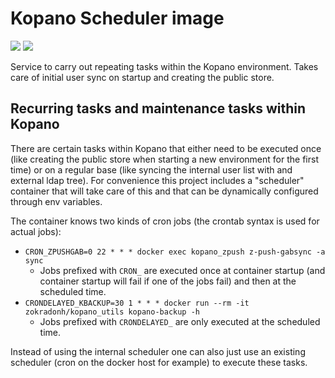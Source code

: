 # Kopano Scheduler image

[![](https://images.microbadger.com/badges/image/zokradonh/kopano_scheduler.svg)](https://microbadger.com/images/zokradonh/kopano_scheduler "Microbadger size/labels") [![](https://images.microbadger.com/badges/version/zokradonh/kopano_scheduler.svg)](https://microbadger.com/images/zokradonh/kopano_scheduler "Microbadger version")

Service to carry out repeating tasks within the Kopano environment. Takes care of initial user sync on startup and creating the public store.

## Recurring tasks and maintenance tasks within Kopano

There are certain tasks within Kopano that either need to be executed once (like creating the public store when starting a new environment for the first time) or on a regular base (like syncing the internal user list with and external ldap tree). For convenience this project includes a "scheduler" container that will take care of this and that can be dynamically configured through env variables.

The container knows two kinds of cron jobs (the crontab syntax is used for actual jobs):

- `CRON_ZPUSHGAB=0 22 * * * docker exec kopano_zpush z-push-gabsync -a sync`
  - Jobs prefixed with `CRON_` are executed once at container startup (and container startup will fail if one of the jobs fail) and then at the scheduled time.
- `CRONDELAYED_KBACKUP=30 1 * * * docker run --rm -it zokradonh/kopano_utils kopano-backup -h`
  - Jobs prefixed with `CRONDELAYED_` are only executed at the scheduled time.

Instead of using the internal scheduler one can also just use an existing scheduler (cron on the docker host for example) to execute these tasks.
